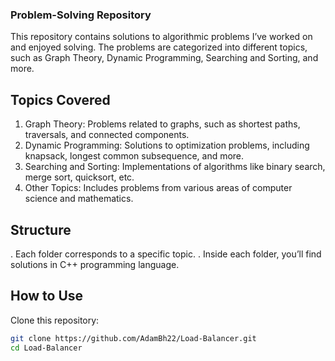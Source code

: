 ### Problem-Solving Repository
This repository contains solutions to algorithmic problems I’ve worked on and enjoyed solving. The problems are categorized into different topics, such as Graph Theory, Dynamic Programming, Searching and Sorting, and more.
## Topics Covered
1. Graph Theory: Problems related to graphs, such as shortest paths, traversals, and connected components.
2. Dynamic Programming: Solutions to optimization problems, including knapsack, longest common subsequence, and more.
3. Searching and Sorting: Implementations of algorithms like binary search, merge sort, quicksort, etc.
4. Other Topics: Includes problems from various areas of computer science and mathematics.
## Structure
. Each folder corresponds to a specific topic.
. Inside each folder, you’ll find solutions in C++ programming language.
## How to Use
Clone this repository:
  ```bash
  git clone https://github.com/AdamBh22/Load-Balancer.git
  cd Load-Balancer
